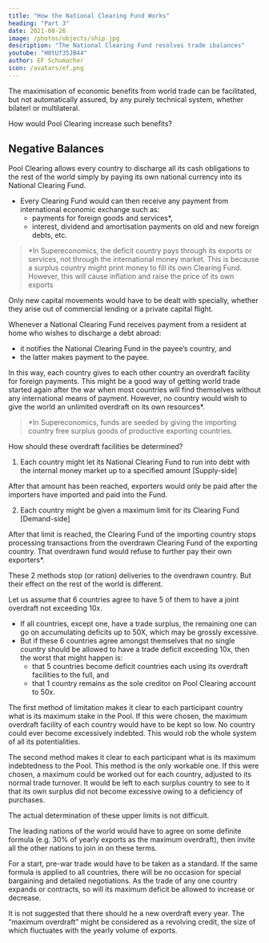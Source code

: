 ```yaml
---
title: "How the National Clearing Fund Works"
heading: "Part 3"
date: 2021-08-26
image: /photos/objects/ship.jpg
description: "The National Clearing Fund resolves trade ibalances"
youtube: "H0tUf35JB44"
author: EF Schumacher
icon: /avatars/ef.png
---
```



The maximisation of economic benefits from world trade can be facilitated, but not automatically assured, by any purely technical system, whether bilaterl or multilateral.

How would Pool Clearing increase such benefits? <!-- affect those more fundamental real factors? -->


## Negative Balances 

Pool Clearing allows every country to discharge all its cash obligations to the rest of the world simply by paying its own national currency into its National Clearing Fund. 
- Every Clearing Fund would can then receive any payment from international economic exchange such as:
  - payments for foreign goods and services*,
  - interest, dividend and amortisation payments on old and new foreign debts, etc.

> *In Supereconomics, the deficit country pays through its exports or services, not through the international money market. This is because a surplus country might print money to fill its own Clearing Fund. However, this will cause inflation and raise the price of its own exports


Only new capital movements would have to be dealt with specially, whether they arise out of commercial lending or a private capital flight. 

Whenever a National Clearing Fund receives payment from a resident at home who wishes to discharge a debt abroad: 
- it notifies the National Clearing Fund in the payee’s country, and
- the latter makes payment to the payee.

In this way, each country gives to each other country an overdraft facility for foreign payments. This might be a good way of getting world trade started again after the war when most countries will find themselves without any international means of payment. However, no country would wish to give the world an unlimited overdraft on its own resources*.


> *In Supereconomics, funds are seeded by giving the importing country free surplus goods of productive exporting countries.


How should these overdraft facilities be <!-- quantitatively --> determined?

1. Each country might let its National Clearing Fund to run into debt with the internal money market up to a specified amount [Supply-side]

After that amount has been reached, exporters would only be paid after the importers have imported and paid into the Fund. <!-- receive payment only to the extent that means of payment have been made available by importers. -->

2. Each country might be given a maximum limit for its Clearing Fund [Demand-side]

<!-- This approaches the problem from the angle of the recipient of the overdraft -->
After that limit is reached, the Clearing Fund of the importing country <!-- of the world would no longer --> stops processing transactions from the overdrawn Clearing Fund of the exporting country. That overdrawn fund <!--  -- they --> would refuse to<!--  make --> further pay their own exporters*.<!--  for goods delivered to that country -->



These 2 methods stop (or ration) deliveries to the overdrawn country. But their effect on the rest of the world is different. 

Let us assume that 6 countries agree to have 5 of them to have a joint overdraft not exceeding 10x.
- If all countries, except one, have a trade surplus, the remaining one can go on accumulating deficits up to 50X, which may be grossly excessive.
- But if these 6 countries agree amongst themselves that no single country should be allowed to have a trade deficit exceeding 10x, then the worst that might happen is:
  - that 5 countries become deficit countries each using its overdraft facilities to the full, and
  - that 1 country remains as the sole creditor on Pool Clearing account to 50x.

The first method of limitation makes it clear to each participant country what is its maximum stake in the Pool. If this were chosen, the maximum overdraft facility of each country would have to be kept so low. No country could ever become excessively indebted. This would rob the whole system of all its potentialities.

The second method makes it clear to each participant what is its maximum indebtedness to the Pool. This method is the only workable one. If this were chosen, a maximum could be worked out for each country, adjusted to its normal trade turnover. It would be left to each surplus country to see to it that its own surplus did not become excessive owing to a deficiency of purchases.

The actual determination of these upper limits is not difficult.

The leading nations of the world would have to agree on some definite formula (e.g. 30% of yearly exports as the maximum overdraft), then invite all the other nations to join in on these terms. 

For a start, pre-war trade would have to be taken as a standard. If the same formula is applied to all countries, there will be no occasion for special bargaining and detailed negotiations. As the trade of any one country expands or contracts, so will its maximum deficit be allowed to increase or decrease.

It is not suggested that there should he a new overdraft every year. The “maximum overdraft” might be considered as a revolving credit, the size of which fluctuates with the yearly volume of exports.


